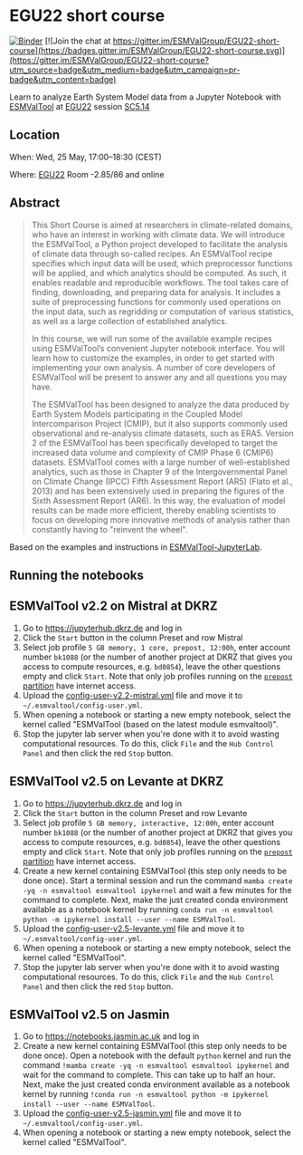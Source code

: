 # EGU22 short course

[![Binder](https://mybinder.org/badge_logo.svg)](https://mybinder.org/v2/gh/ESMValGroup/EGU22-short-course/main?labpath=notebooks%2F1_Introduction_to_ESMValTool.ipynb)
[![Join the chat at https://gitter.im/ESMValGroup/EGU22-short-course](https://badges.gitter.im/ESMValGroup/EGU22-short-course.svg)](https://gitter.im/ESMValGroup/EGU22-short-course?utm_source=badge&utm_medium=badge&utm_campaign=pr-badge&utm_content=badge)

Learn to analyze Earth System Model data from a Jupyter Notebook with [ESMValTool](https://docs.esmvaltool.org) at [EGU22](https://www.egu22.eu/) session [SC5.14](https://meetingorganizer.copernicus.org/EGU22/session/43187)

## Location

When: Wed, 25 May, 17:00–18:30 (CEST)

Where: [EGU22](https://www.egu22.eu/) Room -2.85/86 and online

## Abstract
> This Short Course is aimed at researchers in climate-related domains, who have an interest in working with climate data. We will introduce the ESMValTool, a Python project developed to facilitate the analysis of climate data through so-called recipes. An ESMValTool recipe specifies which input data will be used, which preprocessor functions will be applied, and which analytics should be computed. As such, it enables readable and reproducible workflows. The tool takes care of finding, downloading, and preparing data for analysis. It includes a suite of preprocessing functions for commonly used operations on the input data, such as regridding or computation of various statistics, as well as a large collection of established analytics.
>
> In this course, we will run some of the available example recipes using ESMValTool’s convenient Jupyter notebook interface. You will learn how to customize the examples, in order to get started with implementing your own analysis. A number of core developers of ESMValTool will be present to answer any and all questions you may have.
>
> The ESMValTool has been designed to analyze the data produced by Earth System Models participating in the Coupled Model Intercomparison Project (CMIP), but it also supports commonly used observational and re-analysis climate datasets, such as ERA5. Version 2 of the ESMValTool has been specifically developed to target the increased data volume and complexity of CMIP Phase 6 (CMIP6) datasets. ESMValTool comes with a large number of well-established analytics, such as those in Chapter 9 of the Intergovernmental Panel on Climate Change (IPCC) Fifth Assessment Report (AR5) (Flato et al., 2013) and has been extensively used in preparing the figures of the Sixth Assessment Report (AR6). In this way, the evaluation of model results can be made more efficient, thereby enabling scientists to focus on developing more innovative methods of analysis rather than constantly having to "reinvent the wheel".

Based on the examples and instructions in [ESMValTool-JupyterLab](https://github.com/ESMValGroup/ESMValTool-JupyterLab).

## Running the notebooks

## ESMValTool v2.2 on Mistral at DKRZ

1. Go to https://jupyterhub.dkrz.de and log in
2. Click the `Start` button in the column Preset and row Mistral
3. Select job profile `5 GB memory, 1 core, prepost, 12:00h`, enter account number `bk1088` (or the number of another project at DKRZ that gives you access to compute resources, e.g. `bd0854`), leave the other questions empty and click `Start`. Note that only job profiles running on the [`prepost` partition](https://docs.dkrz.de/doc/mistral/running-jobs/partitions-and-limits.html) have internet access.
4. Upload the [config-user-v2.2-mistral.yml](config-user-v2.2-mistral.yml) file and move it to `~/.esmvaltool/config-user.yml`.
5. When opening a notebook or starting a new empty notebook, select the kernel called "ESMValTool (based on the latest module esmvaltool)".
6. Stop the jupyter lab server when you're done with it to avoid wasting computational resources. To do this, click `File` and the `Hub Control Panel` and then click the red `Stop` button.

## ESMValTool v2.5 on Levante at DKRZ

1. Go to https://jupyterhub.dkrz.de and log in
2. Click the `Start` button in the column Preset and row Levante
3. Select job profile `5 GB memory, interactive, 12:00h`, enter account number `bk1088` (or the number of another project at DKRZ that gives you access to compute resources, e.g. `bd0854`), leave the other questions empty and click `Start`. Note that only job profiles running on the [`prepost` partition](https://docs.dkrz.de/doc/levante/running-jobs/partitions-and-limits.html) have internet access.
4. Create a new kernel containing ESMValTool (this step only needs to be done once). Start a terminal session and run the command `mamba create -yq -n esmvaltool esmvaltool ipykernel` and wait a few minutes for the command to complete. Next, make the just created conda environment available as a notebook kernel by running `conda run -n esmvaltool python -m ipykernel install --user --name ESMValTool`.
5. Upload the [config-user-v2.5-levante.yml](config-user-v2.5-levante.yml) file and move it to `~/.esmvaltool/config-user.yml`.
6. When opening a notebook or starting a new empty notebook, select the kernel called "ESMValTool".
7. Stop the jupyter lab server when you're done with it to avoid wasting computational resources. To do this, click `File` and the `Hub Control Panel` and then click the red `Stop` button.

## ESMValTool v2.5 on Jasmin

1. Go to https://notebooks.jasmin.ac.uk and log in
4. Create a new kernel containing ESMValTool (this step only needs to be done once). Open a notebook with the default `python` kernel and run the command `!mamba create -yq -n esmvaltool esmvaltool ipykernel` and wait for the command to complete. This can take up to half an hour. Next, make the just created conda environment available as a notebook kernel by running `!conda run -n esmvaltool python -m ipykernel install --user --name ESMValTool`.
5. Upload the [config-user-v2.5-jasmin.yml](config-user-v2.5-jasmin.yml) file and move it to `~/.esmvaltool/config-user.yml`.
6. When opening a notebook or starting a new empty notebook, select the kernel called "ESMValTool".
